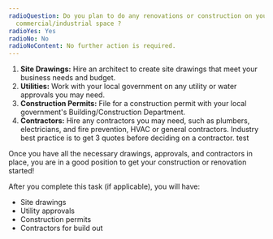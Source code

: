 ```yaml
---
radioQuestion: Do you plan to do any renovations or construction on your
  commercial/industrial space ?
radioYes: Yes
radioNo: No
radioNoContent: No further action is required.
---
```

1. **Site Drawings:** Hire an architect to create site drawings that meet your business needs and budget.
2. **Utilities:** Work with your local government on any utility or water approvals you may need.
3. **Construction Permits:** File for a construction permit with your local government's Building/Construction Department.
4. **Contractors:** Hire any contractors you may need, such as plumbers, electricians, and fire prevention, HVAC or general contractors. Industry best practice is to get 3 quotes before deciding on a contractor. test

Once you have all the necessary drawings, approvals, and contractors in place, you are in a good position to get your construction or renovation started!

After you complete this task (if applicable), you will have:

* Site drawings
* Utility approvals
* Construction permits
* Contractors for build out
